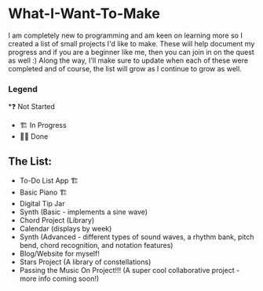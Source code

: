# What-I-Want-To-Make

I am completely new to programming and am keen on learning more so I created a list of small projects I'd like to make. These will help document my progress and if you are a beginner like me, then you can join in on the quest as well :) Along the way, I'll make sure to update when each of these were completed and of course, the list will grow as I continue to grow as well.

### Legend
*❓ Not Started   
* 🏗 In Progress   
* 🙌🏽 Done

## The List:
* To-Do List App 🏗
* Basic Piano 🏗
* Digital Tip Jar
* Synth (Basic - implements a sine wave)
* Chord Project (Library)
* Calendar (displays by week)
* Synth (Advanced - different types of sound waves, a rhythm bank, pitch bend, chord recognition, and notation features)
* Blog/Website for myself!
* Stars Project (A library of constellations)
* Passing the Music On Project!!! (A super cool collaborative project - more info coming soon!)

